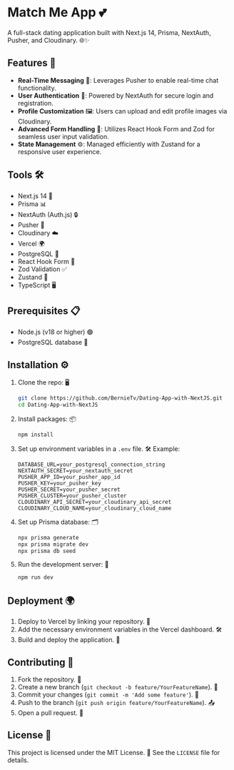 # Match Me App 💕

A full-stack dating application built with Next.js 14, Prisma, NextAuth, Pusher, and Cloudinary. 🌐✨

## Features 🌟

- **Real-Time Messaging** 📨: Leverages Pusher to enable real-time chat functionality.
- **User Authentication** 🔐: Powered by NextAuth for secure login and registration.
- **Profile Customization** 🖼️: Users can upload and edit profile images via Cloudinary.
- **Advanced Form Handling** 📝: Utilizes React Hook Form and Zod for seamless user input validation.
- **State Management** ⚙️: Managed efficiently with Zustand for a responsive user experience.

## Tools 🛠️

- Next.js 14 🚀
- Prisma 📊
- NextAuth (Auth.js) 🔒
- Pusher 📡
- Cloudinary ☁️
- Vercel 🌍
- PostgreSQL 🐘
- React Hook Form 🎣
- Zod Validation ✅
- Zustand 🧠
- TypeScript 🖥️

## Prerequisites 📋

- Node.js (v18 or higher) 🟢
- PostgreSQL database 🐘

## Installation ⚙️

1. Clone the repo: 🖥️

   ```bash
   git clone https://github.com/BernieTv/Dating-App-with-NextJS.git
   cd Dating-App-with-NextJS
   ```

2. Install packages: 📦

   ```bash
   npm install
   ```

3. Set up environment variables in a `.env` file. 🛠️ Example:

   ```env
   DATABASE_URL=your_postgresql_connection_string
   NEXTAUTH_SECRET=your_nextauth_secret
   PUSHER_APP_ID=your_pusher_app_id
   PUSHER_KEY=your_pusher_key
   PUSHER_SECRET=your_pusher_secret
   PUSHER_CLUSTER=your_pusher_cluster
   CLOUDINARY_API_SECRET=your_cloudinary_api_secret
   CLOUDINARY_CLOUD_NAME=your_cloudinary_cloud_name
   ```

4. Set up Prisma database: 🗂️

   ```bash
   npx prisma generate
   npx prisma migrate dev
   npx prisma db seed
   ```

5. Run the development server: 🚀

   ```bash
   npm run dev
   ```

## Deployment 🌍

1. Deploy to Vercel by linking your repository. 🔗
2. Add the necessary environment variables in the Vercel dashboard. 🛠️
3. Build and deploy the application. 🚀

## Contributing 🤝

1. Fork the repository. 🍴
2. Create a new branch (`git checkout -b feature/YourFeatureName`). 🌿
3. Commit your changes (`git commit -m 'Add some feature'`). 📝
4. Push to the branch (`git push origin feature/YourFeatureName`). 📤
5. Open a pull request. 📨

## License 📜

This project is licensed under the MIT License. 🪪 See the `LICENSE` file for details.

